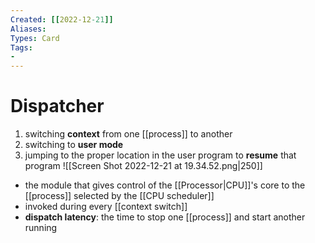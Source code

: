 ```yaml
---
Created: [[2022-12-21]]
Aliases: 
Types: Card
Tags: 
- 
---
```

# Dispatcher
1. switching **context** from one [[process]] to another
2. switching to **user mode**
3. jumping to the proper location in the user program to **resume** that program
![[Screen Shot 2022-12-21 at 19.34.52.png|250]]
- the module that gives control of the [[Processor|CPU]]'s core to the [[process]] selected by the [[CPU scheduler]]
- invoked during every [[context switch]]
- **dispatch latency**: the time to stop one [[process]] and start another running